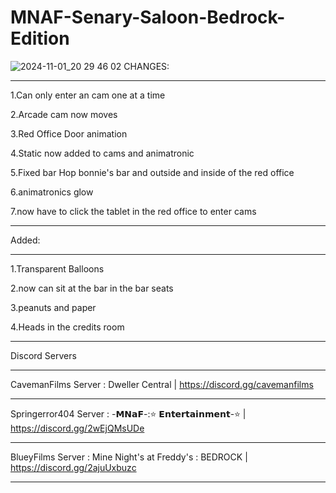 # MNAF-Senary-Saloon-Bedrock-Edition
![2024-11-01_20 29 46 02](https://github.com/user-attachments/assets/0d7a375e-3174-4e8f-8717-2edc53aa0311)
CHANGES:

-----------------------------

1.Can only enter an cam one at a time

2.Arcade cam now moves

3.Red Office Door animation

4.Static now added to cams and animatronic

5.Fixed bar Hop bonnie's bar and outside and inside of the red office

6.animatronics glow

7.now have to click the tablet in the red office to enter cams

------------------------------

Added:

-----------------------------

1.Transparent Balloons

2.now can sit at the bar in the bar seats

3.peanuts and paper

4.Heads in the credits room

-----------------------------

Discord Servers

-----------------------------

CavemanFilms Server : Dweller Central | https://discord.gg/cavemanfilms

--------------------------------------------

Springerror404 Server : -𝗠𝗡𝗮𝗙-:⭐ 𝗘𝗻𝘁𝗲𝗿𝘁𝗮𝗶𝗻𝗺𝗲𝗻𝘁-⭐ | https://discord.gg/2wEjQMsUDe

--------------------------------------------

BlueyFilms Server : Mine Night's at Freddy's : BEDROCK | https://discord.gg/2ajuUxbuzc

--------------------------------------------
